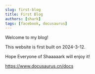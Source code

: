 ```yaml
---
slug: first-blog
title: First Blog
authors: [shark]
tags: [facebook, docusaurus]
---
```


Welcome to my blog!

This website is first built on 2024-3-12.

Hope Everyone of Shaaaaark will enjoy it!

https://www.docusaurus.cn/docs
